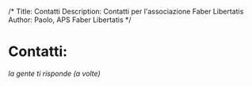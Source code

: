 /*
Title: Contatti
Description: Contatti per l'associazione Faber Libertatis
Author: Paolo, APS Faber Libertatis
*/
# Contatti:
_la gente ti risponde (a volte)_
